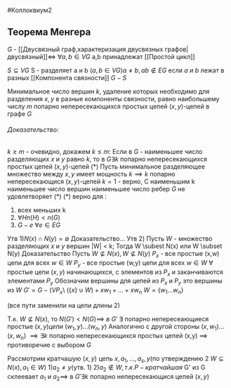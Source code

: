#Коллоквиум2 
## Теорема Менгера
$G$ - [[Двусвязный граф,характеризация двусвязных графов|двусвязный]]$\iff$ $\forall a,b \in VG$ a,b принадлежат [[Простой цикл]]


$S \subseteq VG$ S - разделяет a и b $(a,b \in VG) a \ne b, ab \notin EG$
если $a$ и $b$ лежат в разных [[Компонента связности]] $G-S$

Минимальное число вершин $k$, удаление которых необходимо для разделения $x, y$ в разные компоненты связности, равно наибольшему числу $m$ попарно непересекающихся простых цепей $(x,y)$-цепей в графе $G$
###### Доказательство:
$k \ge m$ - очевидно, докажем $k\le m$:
Если в $G$ - наименьшее число разделяющих $x$ и $y$ равно $k$, то в $G \exists k$ попарно непересекающихся простых цепей $(x, y)$-цепей 
(\*) Пусть минимальное разделяющее множество между $x,y$ имеет мощность $k \implies k$ попарно непересекающися $(x,y)$-цепей
$k = 1$ - верно, С наименьшим k наименьшее число вершин наименьшее число ребер 
$G$ не удовлетворяет (*)
(\*) верно для :
1) всех меньших k
2) $\forall H n(H) < n(G)$
3) $G-e\ \forall e \in EG$

Утв 1)$N(x)\cap N(y) = \emptyset$
Доказательство...
Утв 2)
Пусть $W$ - множество разделяющих $x$ и $y$ вершин |W| < k; Тогда W \subest N(x) или W \subset N(y)
Доказательство
Пусть $W \not\subseteq N(x), W \not\subseteq N(y)$
$P_x$ - все простые (x,w) цепи для всех $w \in W$
$P_y$ - все простые (w,y) цепи для всех $w \in W$
$\forall$ простые цепи $(x,y)$ начинающихся, с элементов из $P_x$ и заканчиваются элементами $P_y$
Обозначим вершины для цепей из $P_x$ и  $P_y$ это вершины из $W$
$G' = G - (VP_x$\ $(\{x\}\cup W) + xw_1 + \ldots + xw_n$ $W = \{w_1 \ldots w_n\}$

(все пути заменили на цепи длины 2)

Т.к. $W \not\subseteq N(x),$ то $N(G') < N(G) \implies\ в\ G'\ \exists$ попарно непересеающиеся простые $(x,y) цепи$
$(w_1, y) \ldots (w_n, y)$
 Аналогично с другой стороны 
 $(x, w_1) \ldots (x, w_n)$
 $\implies  \exists k$ попарно непересекающихся простых цепей (x,y) $\implies$ противоречие с выбором $G$
 
 Рассмотрим кратчашую $(x,y)$ цепь $x,a_1, \ldots, a_s,y$(по утверждению 2 $W \subseteq N(x), a_1 \in W$)
 1)$a_2 \neq y$(утв. 1)
 2)$a_2 \notin W, т.к. P - кратчайшая$
 G' из G склеевает $a_1$ и $a_2 \implies$ в $G' \exists k$ попарно непересекающися цепей $(x,y)$
 
 